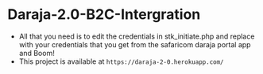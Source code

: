 # Daraja-2.0-B2C-Intergration

- All that you need is to edit the credentials in stk_initiate.php and replace with your credentials that you get from the safaricom daraja portal app and Boom!
- This project is available at `https://daraja-2-0.herokuapp.com/`
